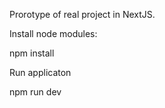 Prorotype of real project in NextJS.


Install node modules:

npm install

Run applicaton

npm run dev


